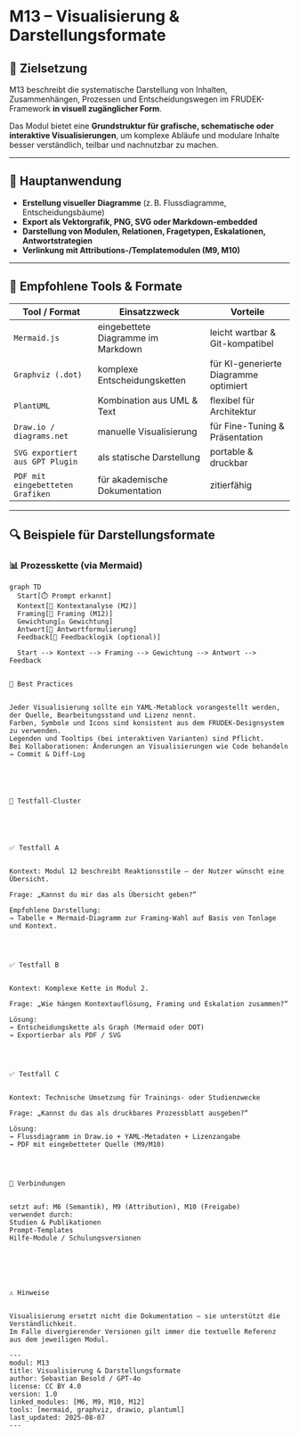 # M13 – Visualisierung & Darstellungsformate

## 🧭 Zielsetzung

M13 beschreibt die systematische Darstellung von Inhalten, Zusammenhängen, Prozessen und Entscheidungswegen im FRUDEK-Framework **in visuell zugänglicher Form**.

Das Modul bietet eine **Grundstruktur für grafische, schematische oder interaktive Visualisierungen**, um komplexe Abläufe und modulare Inhalte besser verständlich, teilbar und nachnutzbar zu machen.

---

## 🎯 Hauptanwendung

- **Erstellung visueller Diagramme** (z. B. Flussdiagramme, Entscheidungsbäume)
- **Export als Vektorgrafik, PNG, SVG oder Markdown-embedded**
- **Darstellung von Modulen, Relationen, Fragetypen, Eskalationen, Antwortstrategien**
- **Verlinkung mit Attributions-/Templatemodulen (M9, M10)**

---

## 🧰 Empfohlene Tools & Formate

| Tool / Format | Einsatzzweck | Vorteile |
|---------------|--------------|----------|
| `Mermaid.js`  | eingebettete Diagramme im Markdown | leicht wartbar & Git-kompatibel |
| `Graphviz (.dot)` | komplexe Entscheidungsketten | für KI-generierte Diagramme optimiert |
| `PlantUML` | Kombination aus UML & Text | flexibel für Architektur |
| `Draw.io / diagrams.net` | manuelle Visualisierung | für Fine-Tuning & Präsentation |
| `SVG exportiert aus GPT Plugin` | als statische Darstellung | portable & druckbar |
| `PDF mit eingebetteten Grafiken` | für akademische Dokumentation | zitierfähig |

---

## 🔍 Beispiele für Darstellungsformate

### 📊 Prozesskette (via Mermaid)

```mermaid
graph TD
  Start[⏱️ Prompt erkannt]
  Kontext[🔎 Kontextanalyse (M2)]
  Framing[🧭 Framing (M12)]
  Gewichtung[⚖️ Gewichtung]
  Antwort[💬 Antwortformulierung]
  Feedback[🔁 Feedbacklogik (optional)]

  Start --> Kontext --> Framing --> Gewichtung --> Antwort --> Feedback


📐 Best Practices


Jeder Visualisierung sollte ein YAML-Metablock vorangestellt werden, der Quelle, Bearbeitungsstand und Lizenz nennt.
Farben, Symbole und Icons sind konsistent aus dem FRUDEK-Designsystem zu verwenden.
Legenden und Tooltips (bei interaktiven Varianten) sind Pflicht.
Bei Kollaborationen: Änderungen an Visualisierungen wie Code behandeln → Commit & Diff-Log





🧪 Testfall-Cluster





✅ Testfall A


Kontext: Modul 12 beschreibt Reaktionsstile – der Nutzer wünscht eine Übersicht.

Frage: „Kannst du mir das als Übersicht geben?“

Empfohlene Darstellung:
→ Tabelle + Mermaid-Diagramm zur Framing-Wahl auf Basis von Tonlage und Kontext.




✅ Testfall B


Kontext: Komplexe Kette in Modul 2.

Frage: „Wie hängen Kontextauflösung, Framing und Eskalation zusammen?“

Lösung:
→ Entscheidungskette als Graph (Mermaid oder DOT)
→ Exportierbar als PDF / SVG




✅ Testfall C


Kontext: Technische Umsetzung für Trainings- oder Studienzwecke

Frage: „Kannst du das als druckbares Prozessblatt ausgeben?“

Lösung:
→ Flussdiagramm in Draw.io + YAML-Metadaten + Lizenzangabe
→ PDF mit eingebetteter Quelle (M9/M10)




🔗 Verbindungen


setzt auf: M6 (Semantik), M9 (Attribution), M10 (Freigabe)
verwendet durch: 
Studien & Publikationen
Prompt-Templates
Hilfe-Module / Schulungsversionen






⚠️ Hinweise


Visualisierung ersetzt nicht die Dokumentation – sie unterstützt die Verständlichkeit.
Im Falle divergierender Versionen gilt immer die textuelle Referenz aus dem jeweiligen Modul.

---
modul: M13
title: Visualisierung & Darstellungsformate
author: Sebastian Besold / GPT-4o
license: CC BY 4.0
version: 1.0
linked_modules: [M6, M9, M10, M12]
tools: [mermaid, graphviz, drawio, plantuml]
last_updated: 2025-08-07
---
